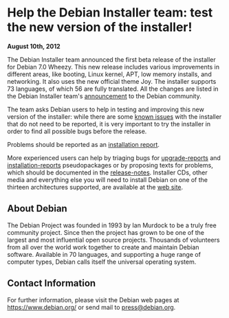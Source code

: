 
Help the Debian Installer team: test the new
version of the installer!
======================================================================


**August 10th, 2012**



The Debian Installer team announced the first beta release of the
installer for Debian 7.0 Wheezy. This new release includes
various improvements in different areas, like booting, Linux kernel, APT,
low memory installs, and networking. It also uses the new official theme
Joy. The installer supports 73 languages, of which 56 are fully translated.
All the changes are listed in the Debian Installer team's
[announcement](https://www.debian.org/devel/debian-installer/News/2012/20120804)
to the Debian community.




The team asks Debian users to help in testing and improving this new
version of the installer: while there are some
[known
issues](https://www.debian.org/devel/debian-installer/errata) with the installer that do not need to be reported, it is very
important to try the installer in order to find all possible bugs before
the release.




Problems should be reported as an
[installation
report](https://www.debian.org/releases/stable/amd64/ch05s04.html#submit-bug).
  

More experienced users can help by triaging bugs for
[upgrade-reports](https://bugs.debian.org/upgrade-reports) and
[installation-reports](https://bugs.debian.org/installation-reports)
pseudopackages or by proposing texts for problems, which should be documented in the
[release-notes](https://bugs.debian.org/release-notes).
Installer CDs, other media and everything else you will need to install
Debian on one of the thirteen architectures supported, are
available at the
[web site](https://www.debian.org/devel/debian-installer/).



About Debian
------------



The Debian Project was founded in 1993 by Ian Murdock to be a truly
free community project. Since then the project has grown to be one of
the largest and most influential open source projects. Thousands of
volunteers from all over the world work together to create and
maintain Debian software. Available in 70 languages, and
supporting a huge range of computer types, Debian calls itself the
universal operating system.



Contact Information
-------------------


For further information, please visit the Debian web pages at
<https://www.debian.org/> or send mail to
<press@debian.org>.



